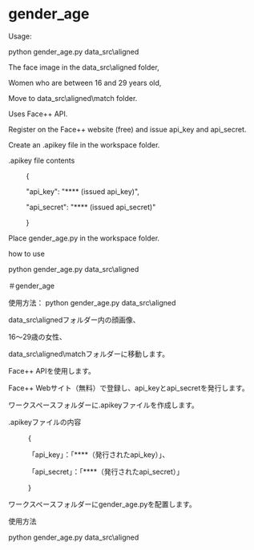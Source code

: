 # gender_age

Usage:

python gender_age.py data_src\aligned

The face image in the data_src\aligned folder,

Women who are between 16 and 29 years old,

Move to data_src\aligned\match folder.

Uses Face++ API.

Register on the Face++ website (free) and issue api_key and api_secret.

Create an .apikey file in the workspace folder.

.apikey file contents

         {
         
         "api_key": "**** (issued api_key)",
         
         "api_secret": "**** (issued api_secret)"
         
         }

Place gender_age.py in the workspace folder.

how to use

python gender_age.py data_src\aligned


＃gender_age

使用方法：
python gender_age.py data_src\aligned

data_src\alignedフォルダー内の顔画像、

16〜29歳の女性、

data_src\aligned\matchフォルダーに移動します。

Face++ APIを使用します。

Face++ Webサイト（無料）で登録し、api_keyとapi_secretを発行します。

ワークスペースフォルダーに.apikeyファイルを作成します。

.apikeyファイルの内容

          {
          
          「api_key」：「****（発行されたapi_key）」、
          
          「api_secret」：「****（発行されたapi_secret）」
          
          }

ワークスペースフォルダーにgender_age.pyを配置します。

使用方法

python gender_age.py data_src\aligned
